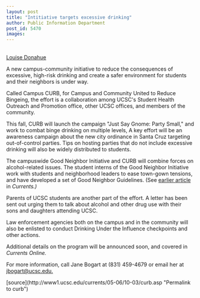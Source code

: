 ```yaml
---
layout: post
title: "Intitiative targets excessive drinking"
author: Public Information Department
post_id: 5470
images:
---
```


<a name="content" id="content"></a><br>
<a href="mailto:ldonahue@ucsc.edu">Louise Donahue</a>
<p>
  <a name="OLE_LINK11" id="OLE_LINK11">A new campus-community initiative to reduce the consequences of excessive, high-risk drinking and create a safer environment for students and their neighbors is under way.</a>
</p>
<p>
  Called Campus CURB, for Campus and Community United to Reduce Bingeing, the effort is a collaboration among UCSC's Student Health Outreach and Promotion office, other UCSC offices, and members of the community.
</p>
<p>
  This fall, CURB will launch the campaign "Just Say Gnome: Party Small," and work to combat binge drinking on multiple levels, A key effort will be an awareness campaign about the new city ordinance in Santa Cruz targeting out-of-control parties. Tips on hosting parties that do not include excessive drinking will also be widely distributed to students.
</p>
<p>
  The campuswide Good Neighbor Initiative and CURB will combine forces on alcohol-related issues. The student interns of the Good Neighbor Initiative work with students and neighborhood leaders to ease town-gown tensions, and have developed a set of Good Neighbor Guidelines. (See <a href="http://currents.ucsc.edu/04-05/04-25/neighbors.asp">earlier article</a> in <i>Currents.)</i>
</p>
<p>
  Parents of UCSC students are another part of the effort. A letter has been sent out urging them to talk about alcohol and other drug use with their sons and daughters attending UCSC.
</p>
<p>
  Law enforcement agencies both on the campus and in the community will also be enlisted to conduct Drinking Under the Influence checkpoints and other actions.
</p>
<p>
  Additional details on the program will be announced soon, and covered in <i>Currents Online.</i>
</p>
<p>
  For more information, call Jane Bogart at (831) 459-4679 or email her at <a href="mailto:jbogart@ucsc.edu">jbogart@ucsc.edu.</a>
</p>
[source](http://www1.ucsc.edu/currents/05-06/10-03/curb.asp "Permalink to curb")
